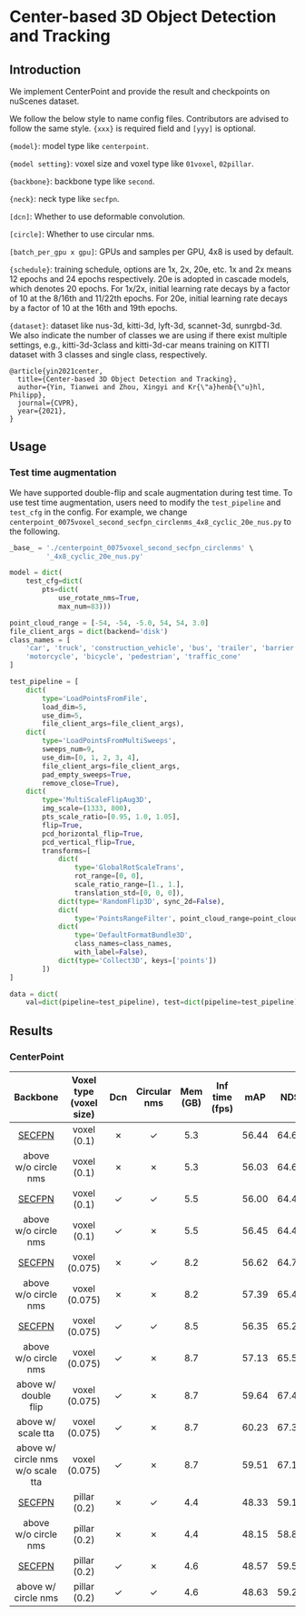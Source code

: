 # Center-based 3D Object Detection and Tracking

## Introduction

<!-- [ALGORITHM] -->

We implement CenterPoint and provide the result and checkpoints on nuScenes dataset.

We follow the below style to name config files. Contributors are advised to follow the same style.
`{xxx}` is required field and `[yyy]` is optional.

`{model}`: model type like `centerpoint`.

`{model setting}`: voxel size and voxel type like `01voxel`, `02pillar`.

`{backbone}`: backbone type like `second`.

`{neck}`: neck type like `secfpn`.

`[dcn]`: Whether to use deformable convolution.

`[circle]`: Whether to use circular nms.

`[batch_per_gpu x gpu]`: GPUs and samples per GPU, 4x8 is used by default.

`{schedule}`: training schedule, options are 1x, 2x, 20e, etc. 1x and 2x means 12 epochs and 24 epochs respectively. 20e is adopted in cascade models, which denotes 20 epochs. For 1x/2x, initial learning rate decays by a factor of 10 at the 8/16th and 11/22th epochs. For 20e, initial learning rate decays by a factor of 10 at the 16th and 19th epochs.

`{dataset}`: dataset like nus-3d, kitti-3d, lyft-3d, scannet-3d, sunrgbd-3d. We also indicate the number of classes we are using if there exist multiple settings, e.g., kitti-3d-3class and kitti-3d-car means training on KITTI dataset with 3 classes and single class, respectively.

```
@article{yin2021center,
  title={Center-based 3D Object Detection and Tracking},
  author={Yin, Tianwei and Zhou, Xingyi and Kr{\"a}henb{\"u}hl, Philipp},
  journal={CVPR},
  year={2021},
}
```

## Usage

### Test time augmentation

We have supported double-flip and scale augmentation during test time. To use test time augmentation, users need to modify the
`test_pipeline` and `test_cfg` in the config.
For example, we change `centerpoint_0075voxel_second_secfpn_circlenms_4x8_cyclic_20e_nus.py` to the following.

```python
_base_ = './centerpoint_0075voxel_second_secfpn_circlenms' \
         '_4x8_cyclic_20e_nus.py'

model = dict(
    test_cfg=dict(
        pts=dict(
            use_rotate_nms=True,
            max_num=83)))

point_cloud_range = [-54, -54, -5.0, 54, 54, 3.0]
file_client_args = dict(backend='disk')
class_names = [
    'car', 'truck', 'construction_vehicle', 'bus', 'trailer', 'barrier',
    'motorcycle', 'bicycle', 'pedestrian', 'traffic_cone'
]

test_pipeline = [
    dict(
        type='LoadPointsFromFile',
        load_dim=5,
        use_dim=5,
        file_client_args=file_client_args),
    dict(
        type='LoadPointsFromMultiSweeps',
        sweeps_num=9,
        use_dim=[0, 1, 2, 3, 4],
        file_client_args=file_client_args,
        pad_empty_sweeps=True,
        remove_close=True),
    dict(
        type='MultiScaleFlipAug3D',
        img_scale=(1333, 800),
        pts_scale_ratio=[0.95, 1.0, 1.05],
        flip=True,
        pcd_horizontal_flip=True,
        pcd_vertical_flip=True,
        transforms=[
            dict(
                type='GlobalRotScaleTrans',
                rot_range=[0, 0],
                scale_ratio_range=[1., 1.],
                translation_std=[0, 0, 0]),
            dict(type='RandomFlip3D', sync_2d=False),
            dict(
                type='PointsRangeFilter', point_cloud_range=point_cloud_range),
            dict(
                type='DefaultFormatBundle3D',
                class_names=class_names,
                with_label=False),
            dict(type='Collect3D', keys=['points'])
        ])
]

data = dict(
    val=dict(pipeline=test_pipeline), test=dict(pipeline=test_pipeline))

```

## Results

### CenterPoint

|Backbone|  Voxel type (voxel size)   |Dcn|Circular nms| Mem (GB) | Inf time (fps) | mAP |NDS| Download |
| :---------: |:-----: |:-----: | :------: | :------------: | :----: |:----: | :------: |:------: |
|[SECFPN](./centerpoint_01voxel_second_secfpn_circlenms_4x8_cyclic_20e_nus.py)|voxel (0.1)|✗|✓|5.3| |56.44|64.63|[model](https://download.openmmlab.com/mmdetection3d/v1.0.0/models/centerpoint/centerpoint_01voxel_second_secfpn_circlenms_4x8_cyclic_20e_nus/centerpoint_01voxel_second_secfpn_circlenms_4x8_cyclic_20e_nus_20210815_085857-9ba7f3a5.pth) &#124; [log](https://download.openmmlab.com/mmdetection3d/v1.0.0/models/centerpoint/centerpoint_01voxel_second_secfpn_circlenms_4x8_cyclic_20e_nus/centerpoint_01voxel_second_secfpn_circlenms_4x8_cyclic_20e_nus_20210815_085857.log.json)|
|above w/o circle nms|voxel (0.1)|✗|✗|5.3| |56.03|64.62|[model](https://download.openmmlab.com/mmdetection3d/v1.0.0/models/centerpoint/centerpoint_01voxel_second_secfpn_4x8_cyclic_20e_nus/centerpoint_01voxel_second_secfpn_4x8_cyclic_20e_nus_20210816_072453-d2bbdc71.pth) &#124; [log](https://download.openmmlab.com/mmdetection3d/v1.0.0/models/centerpoint/centerpoint_01voxel_second_secfpn_4x8_cyclic_20e_nus/centerpoint_01voxel_second_secfpn_4x8_cyclic_20e_nus_20210816_072453.log.json)|
|[SECFPN](./centerpoint_01voxel_second_secfpn_dcn_circlenms_4x8_cyclic_20e_nus.py)|voxel (0.1)|✓|✓|5.5| |56.00|64.44|[model](https://download.openmmlab.com/mmdetection3d/v1.0.0/models/centerpoint/centerpoint_01voxel_second_secfpn_dcn_circlenms_4x8_cyclic_20e_nus/centerpoint_01voxel_second_secfpn_dcn_circlenms_4x8_cyclic_20e_nus_20210814_060754-c9d535d2.pth) &#124; [log](https://download.openmmlab.com/mmdetection3d/v1.0.0/models/centerpoint/centerpoint_01voxel_second_secfpn_dcn_circlenms_4x8_cyclic_20e_nus/centerpoint_01voxel_second_secfpn_dcn_circlenms_4x8_cyclic_20e_nus_20210814_060754.log.json)|
|above w/o circle nms|voxel (0.1)|✓|✗|5.5| |56.45|64.48|[model](https://download.openmmlab.com/mmdetection3d/v1.0.0/models/centerpoint/centerpoint_01voxel_second_secfpn_dcn_4x8_cyclic_20e_nus/centerpoint_01voxel_second_secfpn_dcn_4x8_cyclic_20e_nus_20210815_023812-fbf8dd33.pth) &#124; [log](https://download.openmmlab.com/mmdetection3d/v1.0.0/models/centerpoint/centerpoint_01voxel_second_secfpn_dcn_4x8_cyclic_20e_nus/centerpoint_01voxel_second_secfpn_dcn_4x8_cyclic_20e_nus_20210815_023812.log.json)|
|[SECFPN](./centerpoint_0075voxel_second_secfpn_circlenms_4x8_cyclic_20e_nus.py)|voxel (0.075)|✗|✓|8.2| |56.62|64.79|[model](https://download.openmmlab.com/mmdetection3d/v1.0.0/models/centerpoint/centerpoint_0075voxel_second_secfpn_circlenms_4x8_cyclic_20e_nus/centerpoint_0075voxel_second_secfpn_circlenms_4x8_cyclic_20e_nus_20210814_113418-76ae0cf0.pth) &#124; [log](https://download.openmmlab.com/mmdetection3d/v1.0.0/models/centerpoint/centerpoint_0075voxel_second_secfpn_circlenms_4x8_cyclic_20e_nus/centerpoint_0075voxel_second_secfpn_circlenms_4x8_cyclic_20e_nus_20210814_113418.log.json)|
|above w/o circle nms|voxel (0.075)|✗|✗|8.2| |57.39|65.45|[model](https://download.openmmlab.com/mmdetection3d/v1.0.0/models/centerpoint/centerpoint_0075voxel_second_secfpn_4x8_cyclic_20e_nus/centerpoint_0075voxel_second_secfpn_4x8_cyclic_20e_nus_20210814_132346-340fe7d5.pth) &#124; [log](https://download.openmmlab.com/mmdetection3d/v1.0.0/models/centerpoint/centerpoint_0075voxel_second_secfpn_4x8_cyclic_20e_nus/centerpoint_0075voxel_second_secfpn_4x8_cyclic_20e_nus_20210814_132346.log.json)|
|[SECFPN](./centerpoint_0075voxel_second_secfpn_dcn_circlenms_4x8_cyclic_20e_nus.py)|voxel (0.075)|✓|✓|8.5| |56.35|65.21|[model](https://download.openmmlab.com/mmdetection3d/v1.0.0/models/centerpoint/centerpoint_0075voxel_second_secfpn_dcn_circlenms_4x8_cyclic_20e_nus/centerpoint_0075voxel_second_secfpn_dcn_circlenms_4x8_cyclic_20e_nus_20210827_161135-1782af3e.pth) &#124; [log](https://download.openmmlab.com/mmdetection3d/v1.0.0/models/centerpoint/centerpoint_0075voxel_second_secfpn_dcn_circlenms_4x8_cyclic_20e_nus/centerpoint_0075voxel_second_secfpn_dcn_circlenms_4x8_cyclic_20e_nus_20210827_161135.log.json)|
|above w/o circle nms|voxel (0.075)|✓|✗|8.7| |57.13|65.54|[model](https://download.openmmlab.com/mmdetection3d/v1.0.0/models/centerpoint/centerpoint_0075voxel_second_secfpn_dcn_circlenms_4x8_cyclic_20e_nus/centerpoint_0075voxel_second_secfpn_dcn_circlenms_4x8_cyclic_20e_nus_20210827_161135-1782af3e.pth) &#124; [log](https://download.openmmlab.com/mmdetection3d/v1.0.0/models/centerpoint/centerpoint_0075voxel_second_secfpn_dcn_circlenms_4x8_cyclic_20e_nus/centerpoint_0075voxel_second_secfpn_dcn_circlenms_4x8_cyclic_20e_nus_20210827_161135.log.json)|
|above w/ double flip|voxel (0.075)|✓|✗|8.7| |59.64|67.46|[model](https://download.openmmlab.com/mmdetection3d/v1.0.0/models/centerpoint/centerpoint_0075voxel_second_secfpn_dcn_4x8_cyclic_flip-tta_20e_nus/centerpoint_0075voxel_second_secfpn_dcn_4x8_cyclic_flip-tta_20e_nus_20210822_021103-48ee1a9a.pth) &#124; [log](https://download.openmmlab.com/mmdetection3d/v1.0.0/models/centerpoint/centerpoint_0075voxel_second_secfpn_dcn_4x8_cyclic_flip-tta_20e_nus/centerpoint_0075voxel_second_secfpn_dcn_4x8_cyclic_flip-tta_20e_nus_20210822_021103.log.json)|
|above w/ scale tta|voxel (0.075)|✓|✗|8.7| |60.23|67.34|[model](https://download.openmmlab.com/mmdetection3d/v1.0.0/models/centerpoint/centerpoint_0075voxel_second_secfpn_dcn_4x8_cyclic_tta_20e_nus/centerpoint_0075voxel_second_secfpn_dcn_4x8_cyclic_tta_20e_nus_20210824_090810-3b7add71.pth) &#124; [log](https://download.openmmlab.com/mmdetection3d/v1.0.0/models/centerpoint/centerpoint_0075voxel_second_secfpn_dcn_4x8_cyclic_tta_20e_nus/centerpoint_0075voxel_second_secfpn_dcn_4x8_cyclic_tta_20e_nus_20210824_090810.log.json)|
|above w/ circle nms w/o scale tta|voxel (0.075)|✓|✗|8.7| |59.51|67.12|[model](https://download.openmmlab.com/mmdetection3d/v1.0.0/models/centerpoint/centerpoint_0075voxel_second_secfpn_dcn_circlenms_4x8_cyclic_flip-tta_20e_nus/centerpoint_0075voxel_second_secfpn_dcn_circlenms_4x8_cyclic_flip-tta_20e_nus_20210814_065655-4eb563f6.pth) &#124; [log](https://download.openmmlab.com/mmdetection3d/v1.0.0/models/centerpoint/centerpoint_0075voxel_second_secfpn_dcn_circlenms_4x8_cyclic_flip-tta_20e_nus/centerpoint_0075voxel_second_secfpn_dcn_circlenms_4x8_cyclic_flip-tta_20e_nus_20210814_065655.log.json)|
|[SECFPN](./centerpoint_02pillar_second_secfpn_circlenms_4x8_cyclic_20e_nus.py)|pillar (0.2)|✗|✓|4.4| |48.33|59.12|[model](https://download.openmmlab.com/mmdetection3d/v1.0.0/models/centerpoint/centerpoint_02pillar_second_secfpn_circlenms_4x8_cyclic_20e_nus/centerpoint_02pillar_second_secfpn_circlenms_4x8_cyclic_20e_nus_20210816_064624-0f3299c0.pth) &#124; [log](https://download.openmmlab.com/mmdetection3d/v1.0.0/models/centerpoint/centerpoint_02pillar_second_secfpn_circlenms_4x8_cyclic_20e_nus/centerpoint_02pillar_second_secfpn_circlenms_4x8_cyclic_20e_nus_20210816_064624.log.json)|
|above w/o circle nms|pillar (0.2)|✗|✗|4.4| |48.15|58.83|[model](https://download.openmmlab.com/mmdetection3d/v1.0.0/models/centerpoint/centerpoint_02pillar_second_secfpn_4x8_cyclic_20e_nus/centerpoint_02pillar_second_secfpn_4x8_cyclic_20e_nus_20210814_162937-be654cec.pth) &#124; [log](https://download.openmmlab.com/mmdetection3d/v1.0.0/models/centerpoint/centerpoint_02pillar_second_secfpn_4x8_cyclic_20e_nus/centerpoint_02pillar_second_secfpn_4x8_cyclic_20e_nus_20210814_162937.log.json)|
|[SECFPN](./centerpoint_02pillar_second_secfpn_dcn_4x8_cyclic_20e_nus.py)|pillar (0.2)|✓|✗|4.6| |48.57|59.50|[model](https://download.openmmlab.com/mmdetection3d/v1.0.0/models/centerpoint/centerpoint_02pillar_second_secfpn_dcn_4x8_cyclic_20e_nus/centerpoint_02pillar_second_secfpn_dcn_4x8_cyclic_20e_nus_20210815_202702-f03ab9e4.pth) &#124; [log](https://download.openmmlab.com/mmdetection3d/v1.0.0/models/centerpoint/centerpoint_02pillar_second_secfpn_dcn_4x8_cyclic_20e_nus/centerpoint_02pillar_second_secfpn_dcn_4x8_cyclic_20e_nus_20210815_202702.log.json)|
|above w/ circle nms|pillar (0.2)|✓|✓|4.6| |48.63|59.27|[model](https://download.openmmlab.com/mmdetection3d/v1.0.0/models/centerpoint/centerpoint_02pillar_second_secfpn_dcn_circlenms_4x8_cyclic_20e_nus/centerpoint_02pillar_second_secfpn_dcn_circlenms_4x8_cyclic_20e_nus_20210815_005003-7561138d.pth) &#124; [log](https://download.openmmlab.com/mmdetection3d/v1.0.0/models/centerpoint/centerpoint_02pillar_second_secfpn_dcn_circlenms_4x8_cyclic_20e_nus/centerpoint_02pillar_second_secfpn_dcn_circlenms_4x8_cyclic_20e_nus_20210815_005003.log.json)|
